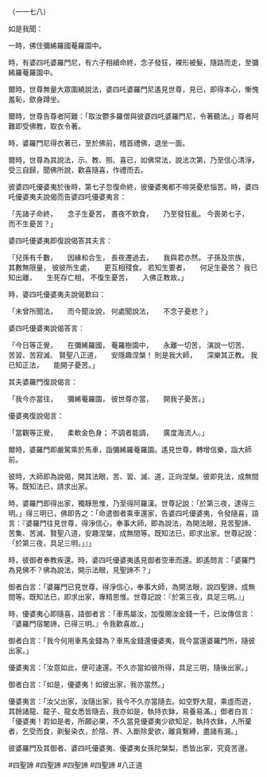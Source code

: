 （一一七八）

如是我聞：

一時，佛住彌絺羅國菴羅園中。

時，有婆四吒婆羅門尼，有六子相續命終，念子發狂，裸形被髮，隨路而走，至彌絺羅菴羅園中。

爾時，世尊無量大眾圍繞說法，婆四吒婆羅門尼遙見世尊，見已，即得本心，慚愧羞恥，歛身蹲坐。

爾時，世尊告尊者阿難：「取汝鬱多羅僧與彼婆四吒婆羅門尼，令著聽法。」尊者阿難即受佛教，取衣令著。

時，婆羅門尼得衣著已，至於佛前，稽首禮佛，退坐一面。

爾時，世尊為其說法，示、教、照、喜已，如佛常法，說法次第，乃至信心清淨，受三自歸，聞佛所說，歡喜隨喜，作禮而去。

彼婆四吒優婆夷於後時，第七子忽復命終，彼優婆夷都不啼哭憂悲惱苦。時，婆四吒優婆夷夫說偈而告婆四吒優婆夷言：

「先諸子命終，　　念子生憂苦，
晝夜不飲食，　　乃至發狂亂。
今喪弟七子，　　而不生憂苦？」

婆四吒優婆夷即復說偈答其夫言：

「兒孫有千數，　　因緣和合生，
長夜遷過去，　　我與君亦然。
子孫及宗族，　　其數無限量，
彼彼所生處，　　更互相殘食。
若知生要者，　　何足生憂苦？
我已知出離，　　生死存亡相，
不復生憂苦，　　入佛正教故。」

時，婆四吒優婆夷夫說偈歎曰：

「未曾所聞法，　　而今聞汝說，
何處聞說法，　　不念子憂悲？」

婆四吒優婆夷說偈答言：

「今日等正覺，　　在彌絺羅國，
菴羅樹園中，　　永離一切苦，
演說一切苦、　　苦習、苦寂滅、
賢聖八正道，　　安隱趣涅槃！
則是我大師，　　深樂其正教。
我已知正法，　　能開子憂苦。」

其夫婆羅門復說偈言：

「我今亦當往，　　彌絺菴羅園，
彼世尊亦當，　　開我子憂苦。」

優婆夷復說偈言：

「當觀等正覺，　　柔軟金色身；
不調者能調，　　廣度海流人。」

爾時，婆羅門即嚴駕乘於馬車，詣彌絺羅菴羅園。遙見世尊，轉增信樂，詣大師前。

彼時，大師即為說偈，開其法眼，苦、習、滅、道，正向涅槃。彼即見法，成無間等。既知法已，請求出家。

時，婆羅門即得出家，獨靜思惟，乃至得阿羅漢。世尊記說：「於第三夜，逮得三明。」得三明已，佛即告之：「命遣御者乘車還家，告婆四吒優婆夷，令發隨喜，語言：『婆羅門往見世尊，得淨信心，奉事大師，即為說法，為開法眼，見苦聖諦、苦集、苦滅、賢聖八道，安趣涅槃，成無間等。既知法已，即求出家。世尊記說：「於第三夜，具足三明。」』」

時，彼御者奉教疾還。時，婆四吒優婆夷遙見御者空車而還。即遙問言：「婆羅門為見佛不？佛為說法，開示法眼，見聖諦不？」

御者白言：「婆羅門已見世尊，得淨信心，奉事大師，為開法眼，說四聖諦，成無間等。既知法已，即求出家，專精思惟。世尊記說：『於第三夜，具足三明。』」

時，優婆夷心即隨喜，語御者言：「車馬屬汝，加復賜汝金錢一千，已汝傳信言：『婆羅門宿闍諦，已得三明。』令我歡喜故。」

御者白言：「我今何用車馬金錢為？車馬金錢還優婆夷，我今當還婆羅門所，隨彼出家。」

優婆夷言：「汝意如此，便可速還。不久亦當如彼所得，具足三明，隨後出家。」

御者白言：「如是，優婆夷！如彼出家，我亦當然。」

優婆夷言：「汝父出家，汝隨出家，我今不久亦當隨去。如空野大龍，乘虛而遊，其餘諸龍、龍子、龍女悉皆隨去，我亦如是，執持衣鉢，易養易滿。」御者白言：「優婆夷！若如是者，所願必果，不久當見優婆夷少欲知足，執持衣鉢，人所棄者，乞受而食，剃髮染衣，於陰、界、入斷除愛欲，離貪繫縛，盡諸有漏。」

彼婆羅門及其御者、婆四吒優婆夷、優婆夷女孫陀槃梨，悉皆出家，究竟苦邊。








#四聖諦
#四聖諦
#四聖諦
#四聖諦
#八正道
